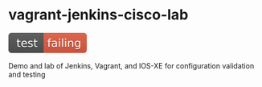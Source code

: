 # vagrant-jenkins-cisco-lab
![Build Status](failing.svg)

Demo and lab of Jenkins, Vagrant, and IOS-XE for configuration validation and testing
